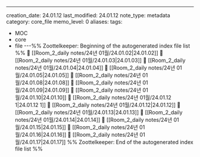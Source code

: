 ---
creation_date: 24.01.12
last_modified: 24.01.12
note_type: metadata
category: core_file
memo_level: 0
aliases: 
tags:
  - MOC
  - core
  - file
---%% Zoottelkeeper: Beginning of the autogenerated index file list  %%
📄 [[Room_2_daily notes/24년 01월/24.01.02|24.01.02]]
📄 [[Room_2_daily notes/24년 01월/24.01.03|24.01.03]]
📄 [[Room_2_daily notes/24년 01월/24.01.04|24.01.04]]
📄 [[Room_2_daily notes/24년 01월/24.01.05|24.01.05]]
📄 [[Room_2_daily notes/24년 01월/24.01.08|24.01.08]]
📄 [[Room_2_daily notes/24년 01월/24.01.09|24.01.09]]
📄 [[Room_2_daily notes/24년 01월/24.01.10|24.01.10]]
📄 [[Room_2_daily notes/24년 01월/24.01.12 1|24.01.12 1]]
📄 [[Room_2_daily notes/24년 01월/24.01.12|24.01.12]]
📄 [[Room_2_daily notes/24년 01월/24.01.13|24.01.13]]
📄 [[Room_2_daily notes/24년 01월/24.01.14|24.01.14]]
📄 [[Room_2_daily notes/24년 01월/24.01.15|24.01.15]]
📄 [[Room_2_daily notes/24년 01월/24.01.16|24.01.16]]
📄 [[Room_2_daily notes/24년 01월/24.01.17|24.01.17]]
%% Zoottelkeeper: End of the autogenerated index file list  %%
